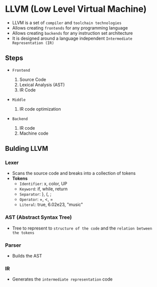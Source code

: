# LLVM (Low Level Virtual Machine)

- LLVM is a set of `compiler` and `toolchain technologies`
- Allows creating `frontends` for any programming language
- Allows creating `backends` for any instruction set architecture
- It is designed around a language independent `Intermediate Representation (IR)`

## Steps

- `Frontend`

  1. Source Code
  1. Lexical Analysis (AST)
  1. IR Code

- `Middle`

  1. IR code optimization

- `Backend`

  1. IR code
  1. Machine code

## Bulding LLVM

### Lexer

- Scans the source code and breaks into a collection of tokens
- **Tokens**
  - `Identifier`: x, color, UP
  - `Keyword`: if, while, return
  - `Separator`: }, (, ;
  - `Operator`: +, <, =
  - `Literal`: true, 6.02e23, "music"

### AST (Abstract Syntax Tree)

- Tree to represent to `structure of the code` and the `relation between the tokens`

### Parser

- Builds the AST

### IR

- Generates the `intermediate representation` code
